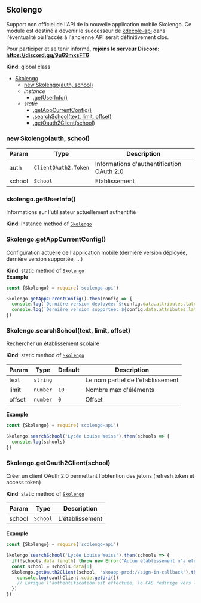 <a name="Skolengo"></a>

## Skolengo
Support non officiel de l'API de la nouvelle application mobile Skolengo.
Ce module est destiné à devenir le successeur de [kdecole-api](https://github.com/maelgangloff/kdecole-api) dans l'éventualité où l'accès à l'ancienne API serait définitivement clos.

Pour participer et se tenir informé, **rejoins le serveur Discord: https://discord.gg/9u69mxsFT6**

**Kind**: global class  

* [Skolengo](#Skolengo)
    * [new Skolengo(auth, school)](#new_Skolengo_new)
    * _instance_
        * [.getUserInfo()](#Skolengo+getUserInfo)
    * _static_
        * [.getAppCurrentConfig()](#Skolengo.getAppCurrentConfig)
        * [.searchSchool(text, limit, offset)](#Skolengo.searchSchool)
        * [.getOauth2Client(school)](#Skolengo.getOauth2Client)

<a name="new_Skolengo_new"></a>

### new Skolengo(auth, school)

| Param | Type | Description |
| --- | --- | --- |
| auth | <code>ClientOAuth2.Token</code> | Informations d'authentification OAuth 2.0 |
| school | <code>School</code> | Etablissement |

<a name="Skolengo+getUserInfo"></a>

### skolengo.getUserInfo()
Informations sur l'utilisateur actuellement authentifié

**Kind**: instance method of [<code>Skolengo</code>](#Skolengo)  
<a name="Skolengo.getAppCurrentConfig"></a>

### Skolengo.getAppCurrentConfig()
Configuration actuelle de l'application mobile (dernière version déployée, dernière version supportée, ...)

**Kind**: static method of [<code>Skolengo</code>](#Skolengo)  
**Example**  
```js
const {Skolengo} = require('scolengo-api')

Skolengo.getAppCurrentConfig().then(config => {
  console.log(`Dernière version déployée: ${config.data.attributes.latestDeployedSkoAppVersion}`)
  console.log(`Dernière version supportée: ${config.data.attributes.latestSupportedSkoAppVersion}`)
})
```
<a name="Skolengo.searchSchool"></a>

### Skolengo.searchSchool(text, limit, offset)
Rechercher un établissement scolaire

**Kind**: static method of [<code>Skolengo</code>](#Skolengo)  

| Param | Type | Default | Description |
| --- | --- | --- | --- |
| text | <code>string</code> |  | Le nom partiel de l'établissement |
| limit | <code>number</code> | <code>10</code> | Nombre max d'éléments |
| offset | <code>number</code> | <code>0</code> | Offset |

**Example**  
```js
const {Skolengo} = require('scolengo-api')

Skolengo.searchSchool('Lycée Louise Weiss').then(schools => {
  console.log(schools)
})
```
<a name="Skolengo.getOauth2Client"></a>

### Skolengo.getOauth2Client(school)
Créer un client OAuth 2.0 permettant l'obtention des jetons (refresh token et access token)

**Kind**: static method of [<code>Skolengo</code>](#Skolengo)  

| Param | Type | Description |
| --- | --- | --- |
| school | <code>School</code> | L'établissement |

**Example**  
```js
const {Skolengo} = require('scolengo-api')

Skolengo.searchSchool('Lycée Louise Weiss').then(schools => {
  if(!schools.data.length) throw new Error("Aucun établissement n'a été trouvé.")
  const school = schools.data[0]
  Skolengo.getOauth2Client(school, 'skoapp-prod://sign-in-callback').then(oauthClient => {
    console.log(oauthClient.code.getUri())
    // Lorsque l'authentification est effectuée, le CAS redirige vers le callback indiqué avec le code. Ce code permet d'obtenir les refresh token et access token (cf. mécanisme OAuth 2.0)
  })
})
```

